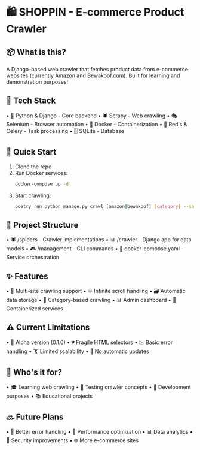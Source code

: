 🛍️ SHOPPIN - E-commerce Product Crawler
=====================================

📦 What is this?
--------------
A Django-based web crawler that fetches product data from e-commerce websites (currently Amazon and Bewakoof.com). Built for learning and demonstration purposes!

🔧 Tech Stack
-----------
• 🐍 Python & Django - Core backend
• 🕷️ Scrapy - Web crawling
• 🎭 Selenium - Browser automation
• 🐳 Docker - Containerization
• 📮 Redis & Celery - Task processing
• 🗄️ SQLite - Database

🚀 Quick Start
------------
1. Clone the repo
2. Run Docker services:
   ```bash
   docker-compose up -d
   ```
3. Start crawling:
   ```bash
   poetry run python manage.py crawl [amazon|bewakoof] [category] --save-to-db
   ```

📂 Project Structure
-----------------
• 🕷️ /spiders - Crawler implementations
• 📊 /crawler - Django app for data models
• 🎮 /management - CLI commands
• 🐳 docker-compose.yaml - Service orchestration

✨ Features
---------
• 🤖 Multi-site crawling support
• ♾️ Infinite scroll handling
• 🗃️ Automatic data storage
• 🎯 Category-based crawling
• 📊 Admin dashboard
• 🐋 Containerized services

⚠️ Current Limitations
-------------------
• 🐞 Alpha version (0.1.0)
• 💔 Fragile HTML selectors
• 📉 Basic error handling
• 🏋️ Limited scalability
• 🔄 No automatic updates

👥 Who's it for?
--------------
• 🎓 Learning web crawling
• 🔬 Testing crawler concepts
• 🧪 Development purposes
• 📚 Educational projects

🔜 Future Plans
-------------
• 🔄 Better error handling
• 🚀 Performance optimization
• 📊 Data analytics
• 🔐 Security improvements
• 🌐 More e-commerce sites
